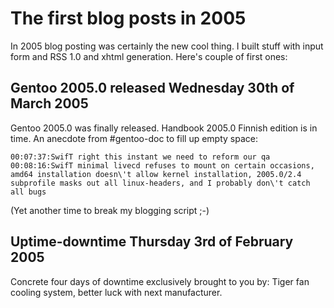 # The first blog posts in 2005

In 2005 blog posting was certainly the new cool thing. I built stuff with
input form and RSS 1.0 and xhtml generation. Here's couple of first ones:

## Gentoo 2005.0 released Wednesday 30th of March 2005

Gentoo 2005.0 was finally released. Handbook 2005.0 Finnish edition is in time. An anecdote from #gentoo-doc to fill up empty space:

    00:07:37:SwifT right this instant we need to reform our qa
    00:08:16:SwifT minimal livecd refuses to mount on certain occasions, amd64 installation doesn\'t allow kernel installation, 2005.0/2.4 subprofile masks out all linux-headers, and I probably don\'t catch all bugs

(Yet another time to break my blogging script ;-)

## Uptime-downtime Thursday 3rd of February 2005

Concrete four days of downtime exclusively brought to you by: Tiger fan cooling system, better luck with next manufacturer.


